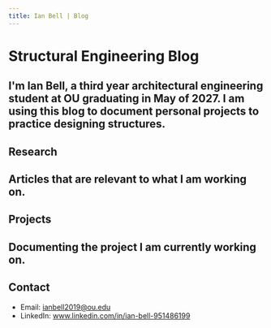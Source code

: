 ```yaml
---
title: Ian Bell | Blog
---
```

# Structural Engineering Blog
I'm Ian Bell, a third year architectural engineering student at OU graduating in May of 2027.
I am using this blog to document personal projects to practice designing structures.
---
## Research
Articles that are relevant to what I am working on.
--
## Projects
Documenting the project I am currently working on.
--
## Contact
- Email: ianbell2019@ou.edu
- LinkedIn: www.linkedin.com/in/ian-bell-951486199
